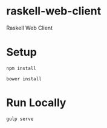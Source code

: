 # raskell-web-client
Raskell Web Client

Setup
=====
`npm install`

`bower install`

Run Locally
===========
`gulp serve`

